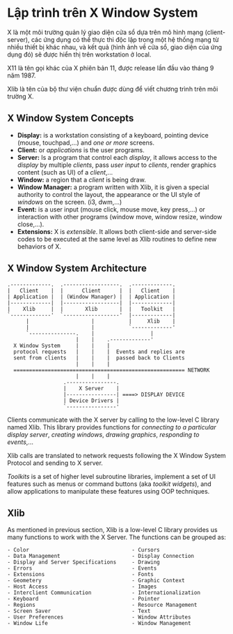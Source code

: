 # Lập trình trên X Window System

X là một môi trường quản lý giao diện cửa sổ dựa trên mô hình mạng (client-server), các ứng dụng có thể thực thi độc lập trong một hệ thống mạng từ nhiều thiết bị khác nhau, và kết quả (hình ảnh về cửa sổ, giao diện của ứng dụng đó) sẽ được hiển thị trên workstation ở local.

X11 là tên gọi khác của X phiên bản 11, được release lần đầu vào tháng 9 năm 1987.

Xlib là tên của bộ thư viện chuẩn được dùng để viết chương trình trên môi trường X.

## X Window System Concepts

- **Display:** is a workstation consisting of a keyboard, pointing device (mouse, touchpad,...) and _one or more_ screens.
- **Client:** or _applications_ is the user programs.
- **Server:** Is a program that control each _display_, it allows access to the _display_ by multiple _clients_, pass _user input_ to _clients_, render graphics content (such as UI) of a _client_,...
- **Window:** a region that a _client_ is being draw.
- **Window Manager:** a program written with Xlib, it is given a special authority to control the layout, the appearance or the UI style of _windows_ on the screen. (i3, dwm,...)
- **Event:** is a user input (mouse click, mouse move, key press,...) or interaction with other programs (window move, window resize, window close,...).
- **Extensions:** X is _extensible_. It allows both client-side and server-side codes to be executed at the same level as Xlib routines to define new behaviors of X.

## X Window System Architecture

```
.-------------.  .------------------.  .-------------.
|   Client    |  |      Client      |  |   Client    |
| Application |  | (Window Manager) |  | Application |
|-------------|  |------------------|  |-------------|
|    Xlib     |  |       Xlib       |  |   Toolkit   |
`-------------'  `------------------'  |-------------|
      |                    |           |     Xlib    |
      |                    |           `-------------'
      `---------------.    |                  |
                      |    |    .-------------'
  X Window System     |    |    |
  protocol requests   |    |    |  Events and replies are
  sent from clients   |    |    |  passed back to Clients
                      |    |    |
  ======================================================= NETWORK
                      |    |    |
                  .----------------.
                  |    X Server    |
                  |----------------| ====> DISPLAY DEVICE
                  | Device Drivers |
                  `----------------'
```

Clients communicate with the X server by calling to the low-level C library named Xlib. This library provides functions for _connecting to a particular display server_, _creating windows_, _drawing graphics_, _responding to events_,... 

Xlib calls are translated to network requests following the X Window System Protocol and sending to X server.

_Toolkits_ is a set of higher level subroutine libraries, implement a set of UI features such as menus or command buttons (aka _toolkit widgets_), and allow applications to manipulate these features using OOP techniques. 

## Xlib

As mentioned in previous section, Xlib is a low-level C library provides us many functions to work with the X Server. The functions can be grouped as: 

```
- Color                                 - Cursors
- Data Management                       - Display Connection
- Display and Server Specifications     - Drawing
- Errors                                - Events
- Extensions                            - Fonts
- Geometery                             - Graphic Context
- Host Access                           - Images
- Interclient Communication             - Internationalization
- Keyboard                              - Pointer
- Regions                               - Resource Management
- Screen Saver                          - Text
- User Preferences                      - Window Attributes
- Window Life                           - Window Management
```
